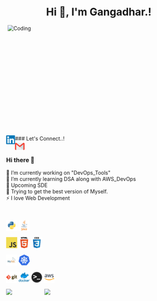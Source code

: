 <!--![MasterHead](https://repository-images.githubusercontent.com/588181932/e36ec678-7984-4cdd-8e4c-a3932772ff8e)-->
<h1 align="center">Hi 👋, I'm Gangadhar.!</h1>
<img align="right" alt="Coding" height="300" width="500" src="https://res.cloudinary.com/practicaldev/image/fetch/s--udbxvPC---/c_limit%2Cf_auto%2Cfl_progressive%2Cq_66%2Cw_800/https://dev-to-uploads.s3.amazonaws.com/uploads/articles/pi9le9v004gzqdqo65p8.gif">
<!-- https://cdn.dribbble.com/users/1162077/screenshots/3848914/programmer.gif -->
### Let's Connect..!


  <a href="[https://in.linkedin.com/in/gangadhar-matta-81b49a214](https://www.linkedin.com/in/gangadhar-matta-81b49a214/)">
    <img align="left" alt="Hargun | Linkedin" width="24px" src="https://github.com/hargun79/hargun79/blob/master/Assets/Linkedin.svg" />
  </a>
  <br>
 
  <a href="gangadharm877@gmail.com">
    <img align="left" alt="gangadharm877@gmail.com | Gmail" width="26px" src="https://github.com/hargun79/hargun79/blob/master/Assets/Gmail.svg" />
  </a>
  <br>


### Hi there 👋

<!--
*jeelpatel1612/jeelpatel1612* is a ✨ special ✨ repository because its `README.md` (this file) appears on your GitHub profile.
-->

🔭 I’m currently working on "DevOps_Tools" <br>
🌱 I’m currently learning DSA along with AWS_DevOps <br>
👯 Upcoming SDE <br>
💬 Trying to get the best version of Myself.<br>
⚡ I love Web Development<br>
<!-- - 😄 Pronouns: -->
<br>










<code><img height="30" src="https://raw.githubusercontent.com/github/explore/80688e429a7d4ef2fca1e82350fe8e3517d3494d/topics/python/python.png"></code>
<code><img height="30" src="https://raw.githubusercontent.com/github/explore/80688e429a7d4ef2fca1e82350fe8e3517d3494d/topics/java/java.png"></code>
<!--<code><img height="20" src="https://raw.githubusercontent.com/github/explore/80688e429a7d4ef2fca1e82350fe8e3517d3494d/topics/c/c.png"></code>
<code><img height="20" src="https://raw.githubusercontent.com/github/explore/80688e429a7d4ef2fca1e82350fe8e3517d3494d/topics/cpp/cpp.png"></code>
<code><img height="20" src="https://raw.githubusercontent.com/github/explore/80688e429a7d4ef2fca1e82350fe8e3517d3494d/topics/php/php.png"></code>-->
<code><img height="30" src="https://raw.githubusercontent.com/github/explore/80688e429a7d4ef2fca1e82350fe8e3517d3494d/topics/javascript/javascript.png"></code>
<code><img height="30" src="https://raw.githubusercontent.com/github/explore/80688e429a7d4ef2fca1e82350fe8e3517d3494d/topics/html/html.png"></code>
<code><img height="30" src="https://raw.githubusercontent.com/github/explore/80688e429a7d4ef2fca1e82350fe8e3517d3494d/topics/css/css.png"></code>


<code><img height="30" src="https://raw.githubusercontent.com/github/explore/80688e429a7d4ef2fca1e82350fe8e3517d3494d/topics/mysql/mysql.png"></code>
<code><img height="30" src="https://raw.githubusercontent.com/github/explore/80688e429a7d4ef2fca1e82350fe8e3517d3494d/topics/kubernetes/kubernetes.png"></code>

<code><img height="30" src="https://raw.githubusercontent.com/github/explore/80688e429a7d4ef2fca1e82350fe8e3517d3494d/topics/git/git.png"></code>
<code><img height="30" src="https://raw.githubusercontent.com/github/explore/80688e429a7d4ef2fca1e82350fe8e3517d3494d/topics/docker/docker.png"></code>
<code><img height="30" src="https://raw.githubusercontent.com/github/explore/80688e429a7d4ef2fca1e82350fe8e3517d3494d/topics/terminal/terminal.png"></code>
<code><img height="30" src="https://raw.githubusercontent.com/github/explore/80688e429a7d4ef2fca1e82350fe8e3517d3494d/topics/aws/aws.png"></code>






 


<!--<img width="90%" height="170" src="https://github-readme-streak-stats.herokuapp.com/?user=Gangadhar-7&show_icons=true&theme=radical"
    https://github-readme-stats.vercel.app/api?username=Gangadhar-7&show_icons=true&line_height=20&count_private=true&&theme=radical>-->


![](https://github-readme-stats.vercel.app/api/top-langs/?username=Gangadhar-7&layout=compact&theme=radical)
<img align="right" width="400" src="https://github-readme-streak-stats.herokuapp.com/?user=Gangadhar-7&show_icons=true&theme=radical">
